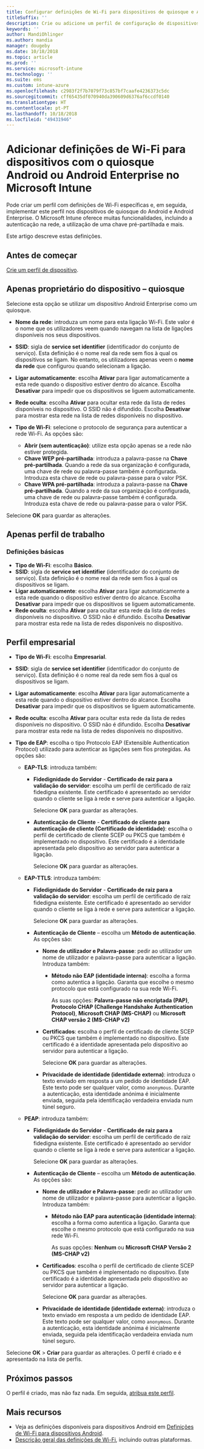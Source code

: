 ```yaml
---
title: Configurar definições de Wi-Fi para dispositivos de quiosque e Android Enterprise – Microsoft Intune – Azure | Microsoft Docs
titleSuffix: ''
description: Crie ou adicione um perfil de configuração de dispositivos Wi-Fi para o Quiosque do Android e o Android Enterprise. Veja as diferentes definições, incluindo a adição de certificados, a escolha de um tipo de EAP e a seleção de um método de autenticação no Microsoft Intune. Para dispositivos de quiosque, introduza também a Chave pré-partilhada da sua rede.
keywords: ''
author: MandiOhlinger
ms.author: mandia
manager: dougeby
ms.date: 10/18/2018
ms.topic: article
ms.prod: ''
ms.service: microsoft-intune
ms.technology: ''
ms.suite: ems
ms.custom: intune-azure
ms.openlocfilehash: c2983f2f7b7079f73c857bf7caafe4236373c5dc
ms.sourcegitcommit: cff65435df070940da390609d6376af6ccdf0140
ms.translationtype: HT
ms.contentlocale: pt-PT
ms.lasthandoff: 10/18/2018
ms.locfileid: "49431946"
---
```

# <a name="add-wi-fi-settings-for-devices-running-android-enterprise-and-android-kiosk-in-microsoft-intune"></a>Adicionar definições de Wi-Fi para dispositivos com o quiosque Android ou Android Enterprise no Microsoft Intune

Pode criar um perfil com definições de Wi-Fi específicas e, em seguida, implementar este perfil nos dispositivos de quiosque do Android e Android Enterprise. O Microsoft Intune oferece muitas funcionalidades, incluindo a autenticação na rede, a utilização de uma chave pré-partilhada e mais.

Este artigo descreve estas definições.

## <a name="before-you-begin"></a>Antes de começar

[Crie um perfil de dispositivo](device-profile-create.md).

## <a name="device-owner-only---kiosk"></a>Apenas proprietário do dispositivo – quiosque

Selecione esta opção se utilizar um dispositivo Android Enterprise como um quiosque.

- **Nome da rede**: introduza um nome para esta ligação Wi-Fi. Este valor é o nome que os utilizadores veem quando navegam na lista de ligações disponíveis nos seus dispositivos.
- **SSID**: sigla de **service set identifier** (identificador do conjunto de serviço). Esta definição é o nome real da rede sem fios à qual os dispositivos se ligam. No entanto, os utilizadores apenas veem o **nome da rede** que configurou quando selecionam a ligação.
- **Ligar automaticamente**: escolha **Ativar** para ligar automaticamente a esta rede quando o dispositivo estiver dentro do alcance. Escolha **Desativar** para impedir que os dispositivos se liguem automaticamente.
- **Rede oculta**: escolha **Ativar** para ocultar esta rede da lista de redes disponíveis no dispositivo. O SSID não é difundido. Escolha **Desativar** para mostrar esta rede na lista de redes disponíveis no dispositivo.
- **Tipo de Wi-Fi**: selecione o protocolo de segurança para autenticar a rede Wi-Fi. As opções são:

  - **Abrir (sem autenticação)**: utilize esta opção apenas se a rede não estiver protegida.
  - **Chave WEP pré-partilhada**: introduza a palavra-passe na **Chave pré-partilhada**. Quando a rede da sua organização é configurada, uma chave de rede ou palavra-passe também é configurada. Introduza esta chave de rede ou palavra-passe para o valor PSK.
  - **Chave WPA pré-partilhada**: introduza a palavra-passe na **Chave pré-partilhada**. Quando a rede da sua organização é configurada, uma chave de rede ou palavra-passe também é configurada. Introduza esta chave de rede ou palavra-passe para o valor PSK.

Selecione **OK** para guardar as alterações.

## <a name="work-profile-only"></a>Apenas perfil de trabalho

### <a name="basic-settings"></a>Definições básicas

- **Tipo de Wi-Fi**: escolha **Básico**.
- **SSID**: sigla de **service set identifier** (identificador do conjunto de serviço). Esta definição é o nome real da rede sem fios à qual os dispositivos se ligam.
- **Ligar automaticamente**: escolha **Ativar** para ligar automaticamente a esta rede quando o dispositivo estiver dentro do alcance. Escolha **Desativar** para impedir que os dispositivos se liguem automaticamente.
- **Rede oculta**: escolha **Ativar** para ocultar esta rede da lista de redes disponíveis no dispositivo. O SSID não é difundido. Escolha **Desativar** para mostrar esta rede na lista de redes disponíveis no dispositivo.

## <a name="enterprise-profile"></a>Perfil empresarial

- **Tipo de Wi-Fi**: escolha **Empresarial**.
- **SSID**: sigla de **service set identifier** (identificador do conjunto de serviço). Esta definição é o nome real da rede sem fios à qual os dispositivos se ligam.
- **Ligar automaticamente**: escolha **Ativar** para ligar automaticamente a esta rede quando o dispositivo estiver dentro do alcance. Escolha **Desativar** para impedir que os dispositivos se liguem automaticamente.
- **Rede oculta**: escolha **Ativar** para ocultar esta rede da lista de redes disponíveis no dispositivo. O SSID não é difundido. Escolha **Desativar** para mostrar esta rede na lista de redes disponíveis no dispositivo.
- **Tipo de EAP**: escolha o tipo Protocolo EAP (Extensible Authentication Protocol) utilizado para autenticar as ligações sem fios protegidas. As opções são: 

  - **EAP-TLS**: introduza também:

    - **Fidedignidade do Servidor** - **Certificado de raiz para a validação do servidor**: escolha um perfil de certificado de raiz fidedigna existente. Este certificado é apresentado ao servidor quando o cliente se liga à rede e serve para autenticar a ligação.

      Selecione **OK** para guardar as alterações.

    - **Autenticação de Cliente** - **Certificado de cliente para autenticação de cliente (Certificado de identidade)**: escolha o perfil de certificado de cliente SCEP ou PKCS que também é implementado no dispositivo. Este certificado é a identidade apresentada pelo dispositivo ao servidor para autenticar a ligação.

      Selecione **OK** para guardar as alterações.

  - **EAP-TTLS**: introduza também:

    - **Fidedignidade do Servidor** - **Certificado de raiz para a validação do servidor**: escolha um perfil de certificado de raiz fidedigna existente. Este certificado é apresentado ao servidor quando o cliente se liga à rede e serve para autenticar a ligação.

      Selecione **OK** para guardar as alterações.

    - **Autenticação de Cliente** – escolha um **Método de autenticação**. As opções são:

      - **Nome de utilizador e Palavra-passe**: pedir ao utilizador um nome de utilizador e palavra-passe para autenticar a ligação. Introduza também:
        - **Método não EAP (identidade interna)**: escolha a forma como autentica a ligação. Garanta que escolhe o mesmo protocolo que está configurado na sua rede Wi-Fi.

          As suas opções: **Palavra-passe não encriptada (PAP)**, **Protocolo CHAP (Challenge Handshake Authentication Protocol)**, **Microsoft CHAP (MS-CHAP)** ou **Microsoft CHAP versão 2 (MS-CHAP v2)**

      - **Certificados**: escolha o perfil de certificado de cliente SCEP ou PKCS que também é implementado no dispositivo. Este certificado é a identidade apresentada pelo dispositivo ao servidor para autenticar a ligação.

        Selecione **OK** para guardar as alterações.

      - **Privacidade de identidade (identidade externa)**: introduza o texto enviado em resposta a um pedido de identidade EAP. Este texto pode ser qualquer valor, como `anonymous`. Durante a autenticação, esta identidade anónima é inicialmente enviada, seguida pela identificação verdadeira enviada num túnel seguro.

  - **PEAP**: introduza também:

    - **Fidedignidade do Servidor** - **Certificado de raiz para a validação do servidor**: escolha um perfil de certificado de raiz fidedigna existente. Este certificado é apresentado ao servidor quando o cliente se liga à rede e serve para autenticar a ligação.

      Selecione **OK** para guardar as alterações.

    - **Autenticação de Cliente** – escolha um **Método de autenticação**. As opções são:

      - **Nome de utilizador e Palavra-passe**: pedir ao utilizador um nome de utilizador e palavra-passe para autenticar a ligação. Introduza também:
        - **Método não EAP para autenticação (identidade interna)**: escolha a forma como autentica a ligação. Garanta que escolhe o mesmo protocolo que está configurado na sua rede Wi-Fi.

          As suas opções: **Nenhum** ou **Microsoft CHAP Versão 2 (MS-CHAP v2)**

      - **Certificados**: escolha o perfil de certificado de cliente SCEP ou PKCS que também é implementado no dispositivo. Este certificado é a identidade apresentada pelo dispositivo ao servidor para autenticar a ligação.

        Selecione **OK** para guardar as alterações.

      - **Privacidade de identidade (identidade externa)**: introduza o texto enviado em resposta a um pedido de identidade EAP. Este texto pode ser qualquer valor, como `anonymous`. Durante a autenticação, esta identidade anónima é inicialmente enviada, seguida pela identificação verdadeira enviada num túnel seguro.

Selecione **OK** > **Criar** para guardar as alterações. O perfil é criado e é apresentado na lista de perfis.

## <a name="next-steps"></a>Próximos passos

O perfil é criado, mas não faz nada. Em seguida, [atribua este perfil](device-profile-assign.md).

## <a name="more-resources"></a>Mais recursos

- Veja as definições disponíveis para dispositivos Android em [Definições de Wi-Fi para dispositivos Android](wi-fi-settings-android.md).
- [Descrição geral das definições de Wi-Fi](wi-fi-settings-configure.md), incluindo outras plataformas.